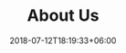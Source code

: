 ---
title: "About Us"
date: 2018-07-12T18:19:33+06:00
bg_image: images/background/page-title.jpg
description : "This is meta description"
---